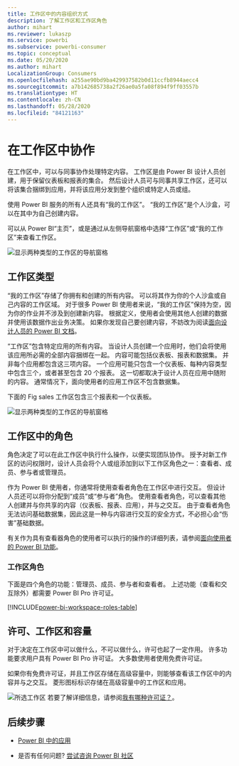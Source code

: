 ```yaml
---
title: 工作区中的内容组织方式
description: 了解工作区和工作区角色
author: mihart
ms.reviewer: lukaszp
ms.service: powerbi
ms.subservice: powerbi-consumer
ms.topic: conceptual
ms.date: 05/20/2020
ms.author: mihart
LocalizationGroup: Consumers
ms.openlocfilehash: a255ae90bd9ba429937582b0d11ccfb8944aecc4
ms.sourcegitcommit: a7b142685738a2f26ae0a5fa08f894f9ff03557b
ms.translationtype: HT
ms.contentlocale: zh-CN
ms.lasthandoff: 05/28/2020
ms.locfileid: "84121163"
---
```

# <a name="collaborate-in-workspaces"></a>在工作区中协作

 在工作区中，可以与同事协作处理特定内容。 工作区是由 Power BI 设计人员创建，用于保留仪表板和报表的集合。 然后设计人员可与同事共享工作区，还可以将该集合捆绑到应用，并将该应用分发到整个组织或特定人员或组。 

 使用 Power BI 服务的所有人还具有“我的工作区”。  “我的工作区”是个人沙盒，可以在其中为自己创建内容。

 可以从 Power BI“主页”，或是通过从左侧导航窗格中选择“工作区”或“我的工作区”来查看工作区。

 ![显示两种类型的工作区的导航窗格](media/end-user-workspaces/power-bi-home.png)

## <a name="types-of-workspaces"></a>工作区类型
“我的工作区”存储了你拥有和创建的所有内容。 可以将其作为你的个人沙盒或自己内容的工作区域。 对于很多 Power BI 使用者来说，“我的工作区”保持为空，因为你的作业并不涉及到创建新内容。 根据定义，使用者会使用其他人创建的数据并使用该数据作出业务决策。 如果你发现自己要创建内容，不妨改为阅读[面向设计人员的 Power BI 文档](../create-reports/index.yml)。

“工作区”包含特定应用的所有内容。 当设计人员创建一个应用时，他们会将使用该应用所必需的全部内容捆绑在一起。 内容可能包括仪表板、报表和数据集。 并非每个应用都包含这三项内容。 一个应用可能只包含一个仪表板、每种内容类型中包含三个，或者甚至包含 20 个报表。 这一切都取决于设计人员在应用中随附的内容。 通常情况下，面向使用者的应用工作区不包含数据集。

下面的 Fig sales 工作区包含三个报表和一个仪表板。 

![显示两种类型的工作区的导航窗格](media/end-user-workspaces/power-bi-app-workspace.png)

## <a name="roles-in-the-workspaces"></a>工作区中的角色

角色决定了可以在此工作区中执行什么操作，以便实现团队协作。  授予对新工作区的访问权限时，设计人员会将个人或组添加到以下工作区角色之一：查看者、成员、参与者或管理员。 


作为 Power BI 使用者，你通常将使用查看者角色在工作区中进行交互。 但设计人员还可以将你分配到“成员”或“参与者”角色。 使用查看者角色，可以查看其他人创建并与你共享的内容（仪表板、报表、应用），并与之交互。 由于查看者角色无法访问基础数据集，因此这是一种与内容进行交互的安全方式，不必担心会“伤害”基础数据。


有关作为具有查看器角色的使用者可以执行的操作的详细列表，请参阅[面向使用者的 Power BI 功能](end-user-features.md)。


### <a name="workspace-roles"></a>工作区角色

下面是四个角色的功能：管理员、成员、参与者和查看者。 上述功能（查看和交互除外）都需要 Power BI Pro 许可证。

[!INCLUDE[power-bi-workspace-roles-table](../includes/power-bi-workspace-roles-table.md)]

## <a name="licensing-workspaces-and-capacity"></a>许可、工作区和容量
对于决定在工作区中可以做什么，不可以做什么，许可也起了一定作用。 许多功能要求用户具有 Power BI Pro 许可证。 大多数使用者使用免费许可证。 

如果你有免费许可证，并且工作区存储在高级容量中，则能够查看该工作区中的内容并与之交互。 菱形图标标识存储在高级容量中的工作区和应用。

![所选工作区](media/end-user-workspaces/power-bi-diamond.png) 若要了解详细信息，请参阅[我有哪种许可证？](end-user-license.md)。



## <a name="next-steps"></a>后续步骤
* [Power BI 中的应用](end-user-apps.md)    

* 是否有任何问题? [尝试咨询 Power BI 社区](https://community.powerbi.com/)

